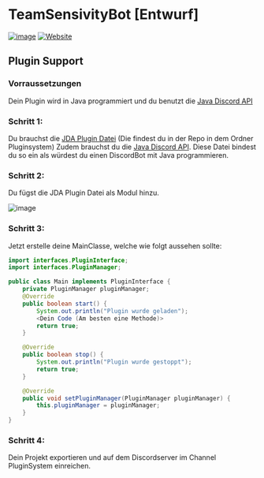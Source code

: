 # TeamSensivityBot [Entwurf]
[![image](https://img.shields.io/badge/Discord-5865F2?style=for-the-badge&logo=discord&logoColor=white)](https://discord.gg/eC7Jcg7Nzt) [![Website](https://img.shields.io/badge/website-000000?style=for-the-badge&logo=hyperledger&logoColor=white)](https://sensivity.team)

## Plugin Support
### Vorraussetzungen
Dein Plugin wird in Java programmiert und du benutzt die [Java Discord API](https://github.com/DV8FromTheWorld/JDA)
### Schritt 1:
Du brauchst die [JDA Plugin Datei](https://github.com/Team-Sensivity/TeamSensivityBot/tree/Version-2.0/pluginsystem) (Die findest du in der Repo in dem Ordner Pluginsystem)
Zudem brauchst du die [Java Discord API](https://github.com/DV8FromTheWorld/JDA). Diese Datei bindest du so ein als würdest du einen DiscordBot mit Java programmieren.

### Schritt 2:
Du fügst die JDA Plugin Datei als Modul hinzu.

![image](https://github.com/Team-Sensivity/TeamSensivityBot/blob/Version-2.0/pluginsystem/module.png)

### Schritt 3:
Jetzt erstelle deine MainClasse, welche wie folgt aussehen sollte:
```java
import interfaces.PluginInterface;
import interfaces.PluginManager;

public class Main implements PluginInterface {
    private PluginManager pluginManager;
    @Override
    public boolean start() {
        System.out.println("Plugin wurde geladen");
        <Dein Code (Am besten eine Methode)>
        return true;
    }

    @Override
    public boolean stop() {
        System.out.println("Plugin wurde gestoppt");
        return true;
    }

    @Override
    public void setPluginManager(PluginManager pluginManager) {
        this.pluginManager = pluginManager;
    }
}
```

### Schritt 4:
Dein Projekt exportieren und auf dem Discordserver im Channel PluginSystem einreichen.

